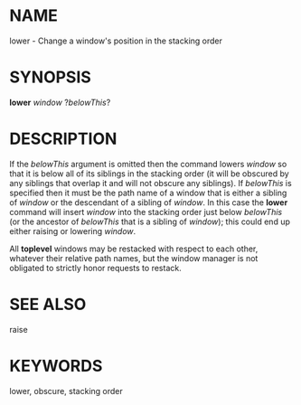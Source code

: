 # NAME

lower - Change a window\'s position in the stacking order

# SYNOPSIS

**lower** *window* ?*belowThis*?

# DESCRIPTION

If the *belowThis* argument is omitted then the command lowers *window*
so that it is below all of its siblings in the stacking order (it will
be obscured by any siblings that overlap it and will not obscure any
siblings). If *belowThis* is specified then it must be the path name of
a window that is either a sibling of *window* or the descendant of a
sibling of *window*. In this case the **lower** command will insert
*window* into the stacking order just below *belowThis* (or the ancestor
of *belowThis* that is a sibling of *window*); this could end up either
raising or lowering *window*.

All **toplevel** windows may be restacked with respect to each other,
whatever their relative path names, but the window manager is not
obligated to strictly honor requests to restack.

# SEE ALSO

raise

# KEYWORDS

lower, obscure, stacking order

